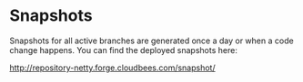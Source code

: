 # Snapshots
Snapshots for all active branches are generated once a day or when a code change happens. You can find the deployed snapshots here:

http://repository-netty.forge.cloudbees.com/snapshot/